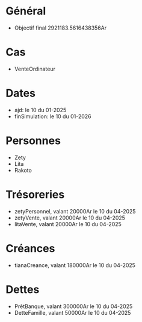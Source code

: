 # Général
* Objectif final 2921183.5616438356Ar

# Cas
* VenteOrdinateur

# Dates
* ajd: le 10 du 01-2025
* finSimulation: le 10 du 01-2026

# Personnes
* Zety
* Lita
* Rakoto
 
# Trésoreries
* zetyPersonnel, valant 20000Ar le 10 du 04-2025
* zetyVente, valant 20000Ar le 10 du 04-2025
* litaVente, valant 20000Ar le 10 du 04-2025
 
# Créances
* tianaCreance, valant 180000Ar le 10 du 04-2025

# Dettes
* PrêtBanque, valant 300000Ar le 10 du 04-2025
* DetteFamille, valant 50000Ar le 10 du 04-2025
